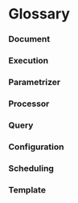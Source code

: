 # Glossary

### Document
### Execution
### Parametrizer
### Processor
### Query
### Configuration
### Scheduling
### Template
